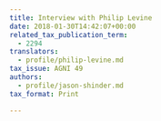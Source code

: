 ```yaml
---
title: Interview with Philip Levine
date: 2018-01-30T14:42:07+00:00
related_tax_publication_term:
  - 2294
translators:
  - profile/philip-levine.md
tax_issue: AGNI 49
authors:
  - profile/jason-shinder.md
tax_format: Print

---
```

